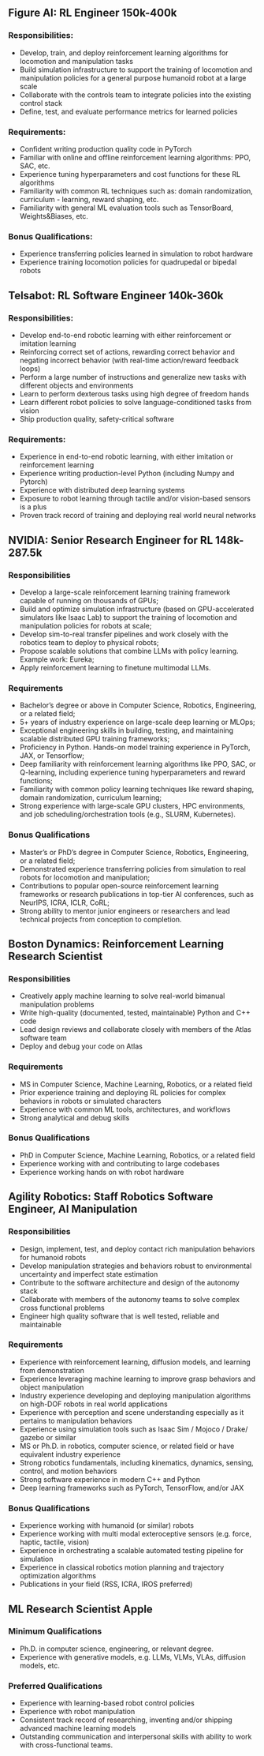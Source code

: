 ## Figure AI: RL Engineer 150k-400k

### Responsibilities:
- Develop, train, and deploy reinforcement learning algorithms for locomotion and manipulation tasks
- Build simulation infrastructure to support the training of locomotion and manipulation policies for a general purpose humanoid robot at a large scale
- Collaborate with the controls team to integrate policies into the existing control stack
- Define, test, and evaluate performance metrics for learned policies

### Requirements:
- Confident writing production quality code in PyTorch
- Familiar with online and offline reinforcement learning algorithms: PPO, SAC, etc.
- Experience tuning hyperparameters and cost functions for these RL algorithms
- Familiarity with common RL techniques such as: domain randomization, curriculum - learning, reward shaping, etc.
- Familiarity with general ML evaluation tools such as TensorBoard, Weights&Biases, etc.

### Bonus Qualifications:
- Experience transferring policies learned in simulation to robot hardware
- Experience training locomotion policies for quadrupedal or bipedal robots

## Telsabot: RL Software Engineer 140k-360k

### Responsibilities:
- Develop end-to-end robotic learning with either reinforcement or imitation learning 
- Reinforcing correct set of actions, rewarding correct behavior and negating incorrect behavior (with real-time action/reward feedback loops) 
- Perform a large number of instructions and generalize new tasks with different objects and environments 
- Learn to perform dexterous tasks using high degree of freedom hands
- Learn different robot policies to solve language-conditioned tasks from vision 
- Ship production quality, safety-critical software 

### Requirements:
- Experience in end-to-end robotic learning, with either imitation or reinforcement learning 
- Experience writing production-level Python (including Numpy and Pytorch) 
- Experience with distributed deep learning systems 
- Exposure to robot learning through tactile and/or vision-based sensors is a plus 
- Proven track record of training and deploying real world neural networks

## NVIDIA: Senior Research Engineer for RL 148k-287.5k

### Responsibilities
- Develop a large-scale reinforcement learning training framework capable of running on thousands of GPUs; 
- Build and optimize simulation infrastructure (based on GPU-accelerated simulators like Isaac Lab) to support the training of locomotion and manipulation policies for robots at scale;
- Develop sim-to-real transfer pipelines and work closely with the robotics team to deploy to physical robots;
- Propose scalable solutions that combine LLMs with policy learning. Example work: Eureka;
- Apply reinforcement learning to finetune multimodal LLMs. 

### Requirements
- Bachelor’s degree or above in Computer Science, Robotics, Engineering, or a related field;
- 5+ years of industry experience on large-scale deep learning or MLOps;
- Exceptional engineering skills in building, testing, and maintaining scalable distributed GPU training frameworks;
- Proficiency in Python. Hands-on model training experience in PyTorch, JAX, or Tensorflow;
- Deep familiarity with reinforcement learning algorithms like PPO, SAC, or Q-learning, including experience tuning hyperparameters and reward functions;
- Familiarity with common policy learning techniques like reward shaping, domain randomization, curriculum learning;
- Strong experience with large-scale GPU clusters, HPC environments, and job scheduling/orchestration tools (e.g., SLURM, Kubernetes).

### Bonus Qualifications
- Master’s or PhD’s degree in Computer Science, Robotics, Engineering, or a related field;
- Demonstrated experience transferring policies from simulation to real robots for locomotion and manipulation;
- Contributions to popular open-source reinforcement learning frameworks or research publications in top-tier AI conferences, such as NeurIPS, ICRA, ICLR, CoRL;
- Strong ability to mentor junior engineers or researchers and lead technical projects from conception to completion.

## Boston Dynamics: Reinforcement Learning Research Scientist 

### Responsibilities
- Creatively apply machine learning to solve real-world bimanual manipulation problems
- Write high-quality (documented, tested, maintainable) Python and C++ code
- Lead design reviews and collaborate closely with members of the Atlas software team
- Deploy and debug your code on Atlas

### Requirements
- MS in Computer Science, Machine Learning, Robotics, or a related field
- Prior experience training and deploying RL policies for complex behaviors in robots or simulated characters
- Experience with common ML tools, architectures, and workflows
- Strong analytical and debug skills

### Bonus Qualifications
- PhD in Computer Science, Machine Learning, Robotics, or a related field
- Experience working with and contributing to large codebases
- Experience working hands on with robot hardware

## Agility Robotics: Staff Robotics Software Engineer, AI Manipulation 

### Responsibilities

- Design, implement, test, and deploy contact rich manipulation behaviors for humanoid robots
- Develop manipulation strategies and behaviors robust to environmental uncertainty and imperfect state estimation
- Contribute to the software architecture and design of the autonomy stack
- Collaborate with members of the autonomy teams to solve complex cross functional problems
- Engineer high quality software that is well tested, reliable and maintainable

### Requirements
- Experience with reinforcement learning, diffusion models, and learning from demonstration
- Experience leveraging machine learning to improve grasp behaviors and object manipulation
- Industry experience developing and deploying manipulation algorithms on high-DOF robots in real world applications
- Experience with perception and scene understanding especially as it pertains to manipulation behaviors
- Experience using simulation tools such as Isaac Sim / Mojoco / Drake/ gazebo or similar
- MS or Ph.D. in robotics, computer science, or related field or have equivalent industry experience
- Strong robotics fundamentals, including kinematics, dynamics, sensing, control, and motion behaviors
- Strong software experience in modern C++ and Python
- Deep learning frameworks such as PyTorch, TensorFlow, and/or JAX

### Bonus Qualifications
- Experience working with humanoid (or similar) robots
- Experience working with multi modal exteroceptive sensors (e.g. force, haptic, tactile, vision)
- Experience in orchestrating a scalable automated testing pipeline for simulation
- Experience in classical robotics motion planning and trajectory optimization algorithms
- Publications in your field (RSS, ICRA, IROS preferred)

## ML Research Scientist Apple

### Minimum Qualifications
- Ph.D. in computer science, engineering, or relevant degree.
- Experience with generative models, e.g. LLMs, VLMs, VLAs, diffusion models, etc.

### Preferred Qualifications
- Experience with learning-based robot control policies
- Experience with robot manipulation
- Consistent track record of researching, inventing and/or shipping advanced machine learning models
- Outstanding communication and interpersonal skills with ability to work with cross-functional teams.
